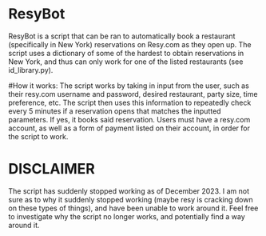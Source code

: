 # ResyBot
ResyBot is a script that can be ran to automatically book a restaurant (specifically in New York) reservations on Resy.com as they open up. 
The script uses a dictionary of some of the hardest to obtain reservations in New York, and thus can only work for one of the listed restaurants (see id_library.py).

#How it works:
The script works by taking in input from the user, such as their resy.com username and password, desired restaurant, party size, time preference, etc. 
The script then uses this information to repeatedly check every 5 minutes if a reservation opens that matches the inputted parameters. If yes, it books said reservation.
Users must have a resy.com account, as well as a form of payment listed on their account, in order for the script to work.

# DISCLAIMER
The script has suddenly stopped working as of December 2023. I am not sure as to why it suddenly stopped working (maybe resy is cracking down on these types of things), and have been unable to work around it.
Feel free to investigate why the script no longer works, and potentially find a way around it.
